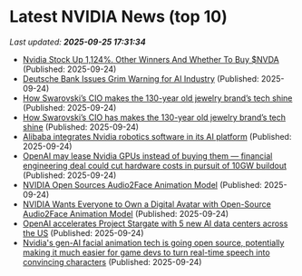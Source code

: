# Latest NVIDIA News (top 10)
_Last updated: **2025-09-25 17:31:34**_

- [Nvidia Stock Up 1,124%. Other Winners And Whether To Buy $NVDA](https://www.forbes.com/sites/petercohan/2025/09/24/nvidia-stock-up-1124-other-winners-and-whether-to-buy-nvda/) (Published: 2025-09-24)
- [Deutsche Bank Issues Grim Warning for AI Industry](https://futurism.com/artificial-intelligence/deutsche-bank-grim-warning-ai-industry) (Published: 2025-09-24)
- [How Swarovski’s CIO makes the 130-year old jewelry brand’s tech shine](https://fortune.com/2025/09/24/how-swarovskis-cio-makes-the-130-year-old-brands-firms-tech-shine/) (Published: 2025-09-24)
- [How Swarovski’s CIO has makes the 130-year old jewelry brand’s tech shine](https://fortune.com/2025/09/24/how-swarovskis-cio-has-makes-the-130-year-old-brands-firms-tech-shine/) (Published: 2025-09-24)
- [Alibaba integrates Nvidia robotics software in its AI platform](https://biztoc.com/x/6040ef5fe1c7714e) (Published: 2025-09-24)
- [OpenAI may lease Nvidia GPUs instead of buying them — financial engineering deal could cut hardware costs in pursuit of 10GW buildout](https://www.tomshardware.com/openai-may-lease-nvidia-gpus-instead-of-buying-them) (Published: 2025-09-24)
- [NVIDIA Open Sources Audio2Face Animation Model](https://developer.nvidia.com/blog/nvidia-open-sources-audio2face-animation-model/) (Published: 2025-09-24)
- [NVIDIA Wants Everyone to Own a Digital Avatar with Open-Source Audio2Face Animation Model](https://www.techpowerup.com/341304/nvidia-wants-everyone-to-own-a-digital-avatar-with-open-source-audio2face-animation-model) (Published: 2025-09-24)
- [OpenAI accelerates Project Stargate with 5 new AI data centers across the US](https://www.zdnet.com/article/openai-accelerates-project-stargate-with-5-new-ai-data-centers-across-the-us/) (Published: 2025-09-24)
- [Nvidia's gen-AI facial animation tech is going open source, potentially making it much easier for game devs to turn real-time speech into convincing characters](https://www.pcgamer.com/hardware/graphics-cards/nvidias-gen-ai-facial-animation-tech-is-going-open-source-potentially-making-it-much-easier-for-game-devs-to-turn-real-time-speech-into-convincing-characters/) (Published: 2025-09-24)
